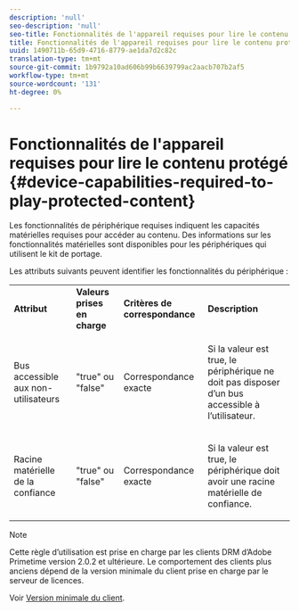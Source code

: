 ```yaml
---
description: 'null'
seo-description: 'null'
seo-title: Fonctionnalités de l'appareil requises pour lire le contenu protégé
title: Fonctionnalités de l'appareil requises pour lire le contenu protégé
uuid: 1490711b-65d9-4716-8779-ae1da7d2c82c
translation-type: tm+mt
source-git-commit: 1b9792a10ad606b99b6639799ac2aacb707b2af5
workflow-type: tm+mt
source-wordcount: '131'
ht-degree: 0%

---
```



# Fonctionnalités de l&#39;appareil requises pour lire le contenu protégé {#device-capabilities-required-to-play-protected-content}

Les fonctionnalités de périphérique requises indiquent les capacités matérielles requises pour accéder au contenu. Des informations sur les fonctionnalités matérielles sont disponibles pour les périphériques qui utilisent le kit de portage.

Les attributs suivants peuvent identifier les fonctionnalités du périphérique :

<table id="table_v3n_fks_n4"> 
 <tbody> 
  <tr> 
   <td><b>Attribut</b> </td> 
   <td><b>Valeurs prises en charge</b> </td> 
   <td><b>Critères de correspondance</b> </td> 
   <td><b>Description</b> </td> 
  </tr> 
  <tr> 
   <td colname="1" class="- topic/entry "> <p class="- topic/p ">Bus accessible aux non-utilisateurs </p> </td> 
   <td colname="2" class="- topic/entry "> <p class="- topic/p ">"true" ou "false" </p> </td> 
   <td colname="3" class="- topic/entry "> <p class="- topic/p ">Correspondance exacte </p> </td> 
   <td colname="4" class="- topic/entry "> <p class="- topic/p ">Si la valeur est true, le périphérique ne doit pas disposer d’un bus accessible à l’utilisateur. </p> </td> 
  </tr> 
  <tr> 
   <td colname="1" class="- topic/entry "> <p class="- topic/p ">Racine matérielle de la confiance </p> </td> 
   <td colname="2" class="- topic/entry "> <p class="- topic/p ">"true" ou "false" </p> </td> 
   <td colname="3" class="- topic/entry "> <p class="- topic/p ">Correspondance exacte </p> </td> 
   <td colname="4" class="- topic/entry "> <p class="- topic/p ">Si la valeur est true, le périphérique doit avoir une racine matérielle de confiance. </p> </td> 
  </tr> 
 </tbody> 
</table>

>[!NOTE]
>
>Cette règle d’utilisation est prise en charge par les clients DRM d’Adobe Primetime version 2.0.2 et ultérieure. Le comportement des clients plus anciens dépend de la version minimale du client prise en charge par le serveur de licences.
>
>Voir [Version minimale du client](../../../../protecting-content/setting-up-the-sdk/setup-dev-env.md).

